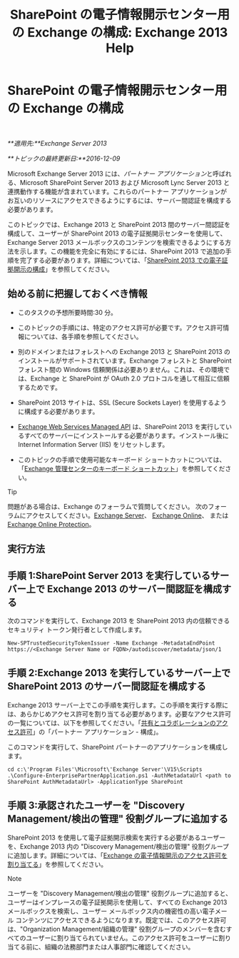 ﻿---
title: 'SharePoint の電子情報開示センター用の Exchange の構成: Exchange 2013 Help'
TOCTitle: SharePoint の電子情報開示センター用の Exchange の構成
ms:assetid: 795c1a3b-295c-4ee5-ade9-52cf3fda3f19
ms:mtpsurl: https://technet.microsoft.com/ja-jp/library/JJ218665(v=EXCHG.150)
ms:contentKeyID: 49129543
ms.date: 04/24/2018
mtps_version: v=EXCHG.150
ms.translationtype: HT
---

# SharePoint の電子情報開示センター用の Exchange の構成

 

_**適用先:**Exchange Server 2013_

_**トピックの最終更新日:**2016-12-09_

Microsoft Exchange Server 2013 には、*パートナー アプリケーション*と呼ばれる、Microsoft SharePoint Server 2013 および Microsoft Lync Server 2013 と連携動作する機能が含まれています。これらのパートナー アプリケーションがお互いのリソースにアクセスできるようにするには、サーバー間認証を構成する必要があります。

このトピックでは、Exchange 2013 と SharePoint 2013 間のサーバー間認証を構成して、ユーザーが SharePoint 2013 の電子証拠開示センターを使用して、Exchange Server 2013 メールボックスのコンテンツを検索できるようにする方法を示します。この機能を完全に有効にするには、SharePoint 2013 で追加の手順を完了する必要があります。詳細については、「[SharePoint 2013 での電子証拠開示の構成](https://go.microsoft.com/fwlink/?linkid=257727)」を参照してください。

## 始める前に把握しておくべき情報

  - このタスクの予想所要時間:30 分。

  - このトピックの手順には、特定のアクセス許可が必要です。アクセス許可情報については、各手順を参照してください。

  - 別のドメインまたはフォレストへの Exchange 2013 と SharePoint 2013 のインストールがサポートされています。Exchange フォレストと SharePoint フォレスト間の Windows 信頼関係は必要ありません。これは、その環境では、Exchange と SharePoint が OAuth 2.0 プロトコルを通して相互に信頼するためです。

  - SharePoint 2013 サイトは、SSL (Secure Sockets Layer) を使用するように構成する必要があります。

  - [Exchange Web Services Managed API](https://go.microsoft.com/fwlink/?linkid=257726) は、SharePoint 2013 を実行しているすべてのサーバーにインストールする必要があります。インストール後に Internet Information Server (IIS) をリセットします。

  - このトピックの手順で使用可能なキーボード ショートカットについては、「[Exchange 管理センターのキーボード ショートカット](keyboard-shortcuts-in-the-exchange-admin-center-exchange-online-protection-help.md)」を参照してください。


> [!TIP]
> 問題がある場合は、Exchange のフォーラムで質問してください。 次のフォーラムにアクセスしてください。<A href="https://go.microsoft.com/fwlink/p/?linkid=60612">Exchange Server</A>、 <A href="https://go.microsoft.com/fwlink/p/?linkid=267542">Exchange Online</A>、 または <A href="https://go.microsoft.com/fwlink/p/?linkid=285351">Exchange Online Protection</A>。



## 実行方法

## 手順 1:SharePoint Server 2013 を実行しているサーバー上で Exchange 2013 のサーバー間認証を構成する

次のコマンドを実行して、Exchange 2013 を SharePoint 2013 内の信頼できるセキュリティ トークン発行者として作成します。

    New-SPTrustedSecurityTokenIssuer -Name Exchange -MetadataEndPoint https://<Exchange Server Name or FQDN>/autodiscover/metadata/json/1

## 手順 2:Exchange 2013 を実行しているサーバー上で SharePoint 2013 のサーバー間認証を構成する

Exchange 2013 サーバー上でこの手順を実行します。この手順を実行する際には、あらかじめアクセス許可を割り当てる必要があります。必要なアクセス許可の一覧については、以下を参照してください。「[共有とコラボレーションのアクセス許可](sharing-and-collaboration-permissions-exchange-2013-help.md)」の「パートナー アプリケーション - 構成」。

このコマンドを実行して、SharePoint パートナーのアプリケーションを構成します。

    cd c:\'Program Files'\Microsoft\'Exchange Server'\V15\Scripts
    .\Configure-EnterprisePartnerApplication.ps1 -AuthMetadataUrl <path to SharePoint AuthMetadataUrl> -ApplicationType SharePoint

## 手順 3:承認されたユーザーを "Discovery Management/検出の管理" 役割グループに追加する

SharePoint 2013 を使用して電子証拠開示検索を実行する必要があるユーザーを、Exchange 2013 内の "Discovery Management/検出の管理" 役割グループに追加します。詳細については、「[Exchange の電子情報開示のアクセス許可を割り当てる](assign-ediscovery-permissions-in-exchange-exchange-2013-help.md)」を参照してください。


> [!NOTE]
> ユーザーを "Discovery Management/検出の管理" 役割グループに追加すると、ユーザーはインプレースの電子証拠開示を使用して、すべての Exchange 2013 メールボックスを検索し、ユーザー メールボックス内の機密性の高い電子メール コンテンツにアクセスできるようになります。既定では、このアクセス許可は、"Organization Management/組織の管理" 役割グループのメンバーを含むすべてのユーザーに割り当てられていません。このアクセス許可をユーザーに割り当てる前に、組織の法務部門または人事部門に確認してください。


